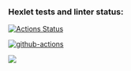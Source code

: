 ### Hexlet tests and linter status:
[![Actions Status](https://github.com/VeraVLVlas/frontend-project-lvl3/workflows/hexlet-check/badge.svg)](https://github.com/VeraVLVlas/frontend-project-lvl3/actions)

[![github-actions](https://github.com/VeraVLVlas/frontend-project-lvl3/actions/workflows/github-actions.yml/badge.svg)](https://github.com/VeraVLVlas/frontend-project-lvl3/actions/workflows/github-actions.yml)

<a href="https://codeclimate.com/github/VeraVLVlas/frontend-project-lvl3/maintainability"><img src="https://api.codeclimate.com/v1/badges/ba3642063ead1cd92005/maintainability" /></a>


